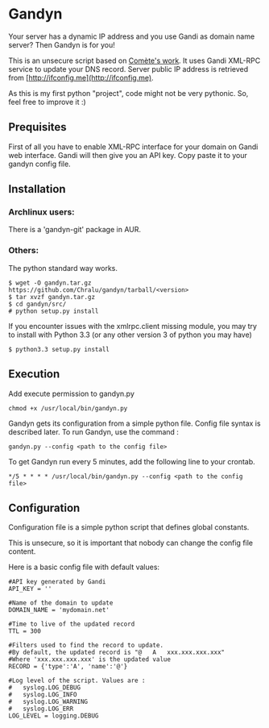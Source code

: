 Gandyn
======

Your server has a dynamic IP address and you use Gandi as domain name server?
Then Gandyn is for you!

This is an unsecure script based on [Comète's work](http://gerard.geekandfree.org/blog/2012/03/01/debarrassez-vous-de-dyndns-en-utilisant-lapi-de-gandi/).
It uses Gandi XML-RPC service to update your DNS record.
Server public IP address is retrieved from [http://ifconfig.me](http://ifconfig.me).

As this is my first python "project", code might not be very pythonic. So, feel free to improve it :)

Prequisites
-----------
First of all you have to enable XML-RPC interface for your domain on Gandi web interface.
Gandi will then give you an API key. Copy paste it to your gandyn config file. 


Installation
------------

### Archlinux users:
There is a 'gandyn-git' package in AUR.

### Others:
The python standard way works.

    $ wget -O gandyn.tar.gz https://github.com/Chralu/gandyn/tarball/<version>
    $ tar xvzf gandyn.tar.gz
    $ cd gandyn/src/
    # python setup.py install
    
    
If you encounter issues with the xmlrpc.client missing module, you may try to install with Python 3.3 (or any other version 3 of python you may have)

    $ python3.3 setup.py install
  
Execution
---------
Add execute permission to gandyn.py

    chmod +x /usr/local/bin/gandyn.py

Gandyn gets its configuration from a simple python file. Config file syntax is described later.
To run Gandyn, use the command :

    gandyn.py --config <path to the config file>

To get Gandyn run every 5 minutes, add the following line to your crontab.

    */5 * * * * /usr/local/bin/gandyn.py --config <path to the config file>

Configuration
-------------
Configuration file is a simple python script that defines global constants.

This is unsecure, so it is important that nobody can change the config file content.

Here is a basic config file with default values:

    #API key generated by Gandi
    API_KEY = '' 
    
    #Name of the domain to update
    DOMAIN_NAME = 'mydomain.net'

    #Time to live of the updated record
    TTL = 300
    
    #Filters used to find the record to update.
    #By default, the updated record is "@   A   xxx.xxx.xxx.xxx"
    #Where 'xxx.xxx.xxx.xxx' is the updated value
    RECORD = {'type':'A', 'name':'@'}
    
    #Log level of the script. Values are :
    #   syslog.LOG_DEBUG
    #   syslog.LOG_INFO
    #   syslog.LOG_WARNING
    #   syslog.LOG_ERR
    LOG_LEVEL = logging.DEBUG

